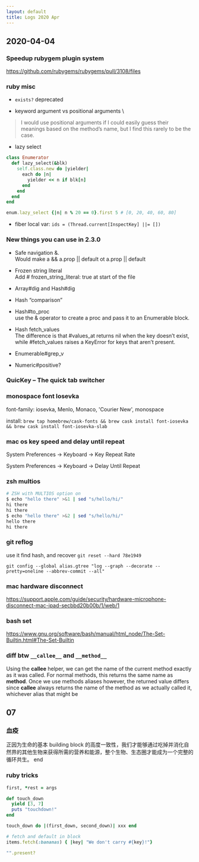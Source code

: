 ```yaml
---
layout: default
title: Logs 2020 Apr
---
```


## 2020-04-04

### Speedup rubygem plugin system
https://github.com/rubygems/rubygems/pull/3108/files

### ruby misc
- `exists?`
deprecated

- keyword argument vs positional arguments \
> I would use positional arguments if I could easily guess their meanings based on the method’s name, but I find this rarely to be the case.

- lazy select
```ruby
class Enumerator 
  def lazy_select(&blk)
    self.class.new do |yielder| 
      each do |n| 
        yielder << n if blk[n]
      end 
    end 
  end 
end

enum.lazy_select {|n| n % 20 == 0}.first 5 # [0, 20, 40, 60, 80]
```

- fiber local var:
`ids = (Thread.current[InspectKey] ||= [])`

### New things you can use in 2.3.0
- Safe navigation &. \
Would make a && a.prop || default ot a.prop || default

- Frozen string literal \
Add # frozen_string_literal: true at start of the file

- Array#dig and Hash#dig

- Hash “comparison”

- Hash#to_proc \
use the & operator to create a proc and pass it to an Enumerable block.

- Hash fetch_values \
The difference is that #values_at returns nil when the key doesn’t exist, while #fetch_values raises a KeyError for keys that aren’t present.

- Enumerable#grep_v

- Numeric#positive?


### QuicKey – The quick tab switcher

### monospace font Iosevka

font-family: iosevka, Menlo, Monaco, 'Courier New', monospace

install: `brew tap homebrew/cask-fonts && brew cask install font-iosevka && brew cask install font-iosevka-slab`

### mac os key speed and delay until repeat

System Preferences -> Keyboard -> Key Repeat Rate
 
System Preferences -> Keyboard -> Delay Until Repeat

### zsh multios
```sh
# ZSH with MULTIOS option on
$ echo "hello there" >&1 | sed "s/hello/hi/"
hi there
hi there
$ echo "hello there" >&2 | sed "s/hello/hi/"
hello there
hi there
```

### git reflog
use it find hash, and recover `git reset --hard 78e1949`

`git config --global alias.gtree "log --graph --decorate --pretty=oneline --abbrev-commit --all"`

### mac hardware disconnect
https://support.apple.com/guide/security/hardware-microphone-disconnect-mac-ipad-secbbd20b00b/1/web/1

### bash set
https://www.gnu.org/software/bash/manual/html_node/The-Set-Builtin.html#The-Set-Builtin

### diff btw `__callee__` and `__method__`
Using the __callee__ helper, we can get the name of the current method exactly as it was called. For normal methods, this returns the same name as __method__. Once we use methods aliases however, the returned value differs since __callee__ always returns the name of the method as we actually called it, whichever alias that might be

## 07

### 血疫
正因为生命的基本 building block 的高度一致性，我们才能够通过吃掉并消化自然界的其他生物来获得所需的营养和能源，整个生物、生态圈才能成为一个完整的循环共生。
end

### ruby tricks
```ruby
first, *rest = args

def touch_down
  yield [3, 7]
  puts "touchdown!"
end

touch_down do |(first_down, second_down)| xxx end

# fetch and default in block
items.fetch(:bananas) { |key| "We don't carry #{key}!"}

"".present?
```

